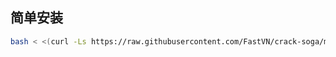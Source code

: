 ## 简单安装

``` bash
bash < <(curl -Ls https://raw.githubusercontent.com/FastVN/crack-soga/main/install.sh)
```
